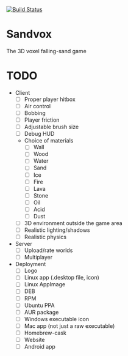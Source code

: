 [![Build Status](https://travis-ci.org/io12/Sandvox.svg?branch=master)](https://travis-ci.org/io12/Sandvox)

# Sandvox

The 3D voxel falling-sand game

# TODO

- Client
  - [ ] Proper player hitbox
  - [ ] Air control
  - [ ] Bobbing
  - [ ] Player friction
  - [ ] Adjustable brush size
  - [ ] Debug HUD
  - Choice of materials
    - [ ] Wall
    - [ ] Wood
    - [ ] Water
    - [ ] Sand
    - [ ] Ice
    - [ ] Fire
    - [ ] Lava
    - [ ] Stone
    - [ ] Oil
    - [ ] Acid
    - [ ] Dust
  - [ ] 3D environment outside the game area
  - [ ] Realistic lighting/shadows
  - [ ] Realistic physics
- Server
  - [ ] Upload/rate worlds
  - [ ] Multiplayer
- Deployment
  - [ ] Logo
  - [ ] Linux app (.desktop file, icon)
  - [ ] Linux AppImage
  - [ ] DEB
  - [ ] RPM
  - [ ] Ubuntu PPA
  - [ ] AUR package
  - [ ] Windows executable icon
  - [ ] Mac app (not just a raw executable)
  - [ ] Homebrew-cask
  - [ ] Website
  - [ ] Android app
